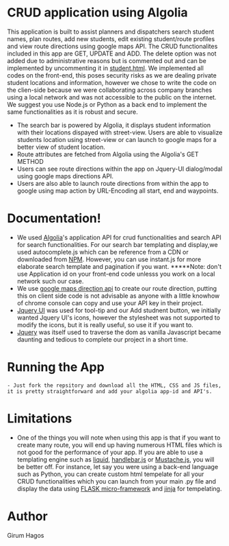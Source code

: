 # CRUD application using Algolia

This application is built to assist planners and dispatchers search student names, plan routes, add new students, edit existing student/route profiles and view route directions using google maps API. The CRUD functionalites included in this app are GET, UPDATE and ADD. The delete option was not added due to administrative reasons but is commented out and can be implemented by uncommenting it in [student.html](student.html). We implemented all codes on the front-end, this poses security risks as we are dealing private student locations and information, however we chose to write the code on the clien-side because we were collaborating across company branches using a local network and was not accessible to the public on the internet. We suggest you use Node.js or Python as a back end to implement the same functionalities as it is robust and secure.

  - The search bar is powered by Algolia, it displays student information with their locations dispayed with street-view. Users are able to visualize students location using street-view or can launch to google maps for a better view of student location.
  - Route attributes are fetched from Algolia using the Algolia's GET METHOD
  - Users can see route directions within the app on Jquery-UI dialog/modal using google maps directions API.
  - Users are also able to launch route directions from within the app to google using map action by URL-Encoding all start, end and waypoints.

# Documentation!

  - We used [Algolia](https://www.algolia.com/)'s application API for crud functionalities and search API for search functionalities. For our search bar templating and display,we used autocomplete.js which can be reference from a CDN or downloaded from [NPM](https://www.npmjs.com/). However, you can use instant.js for more elaborate search template and pagination if you want. 
  *****Note: don't use Application id on your front-end code unlesss you work on a local network such our case.
  - We use [google maps direction api](https://developers.google.com/maps/documentation/directions/intro) to create our route direction, putting this on client side code is not advisable as anyone with a little knowhow of chrome console can copy and use your API key in their project. 
  - [Jquery UI](https://jqueryui.com/) was used for tool-tip and our Add studnent button, we initially wanted Jquery UI's icons, however the stylesheet was not supported to modify the icons, but it is really useful, so use it if you want to.
  - [Jquery](https://jquery.com/) was itself used to traverse the dom as vanilla Javascript became daunting and tedious to complete our project in a short time. 
 
# Running the App

    - Just fork the repsitory and download all the HTML, CSS and JS files, it is pretty straightforward and add your algolia app-id and API's.
    
# Limitations

 - One of the things you will note when using this app is that if you want to create many route, you will end up having numerous HTML files which is not good for the performance of your app. If you are able to use a templating engine such as [liquid](https://shopify.github.io/liquid/), [handlebar.js](http://handlebarsjs.com/) or [Mustache.js](https://mustache.github.io/), you will be better off. For instance, let say you were using a back-end language such as Python, you can create custom html tempelate for all your CRUD functionalities which you can launch from your main .py file and display the data using [FLASK micro-framework](http://flask.pocoo.org/) and [jinja](http://jinja.pocoo.org/docs/2.10/) for tempelating.
 
# Author
Girum Hagos
 
